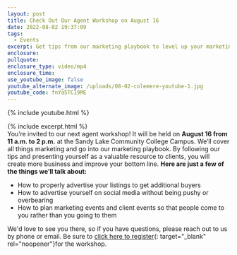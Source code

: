 ```yaml
---
layout: post
title: Check Out Our Agent Workshop on August 16
date: 2022-08-02 19:37:09
tags:
  - Events
excerpt: Get tips from our marketing playbook to level up your marketing.
enclosure:
pullquote:
enclosure_type: video/mp4
enclosure_time:
use_youtube_image: false
youtube_alternate_image: /uploads/08-02-colemere-youtube-1.jpg
youtube_code: fnYa5TC19ME
---
```

{% include youtube.html %}

{% include excerpt.html %}&nbsp;<br>You’re invited to our next agent workshop\! It will be held on **August 16 from 11 a.m. to 2 p.m.** at the Sandy Lake Community College Campus. We’ll cover all things marketing and go into our marketing playbook. By following our tips and presenting yourself as a valuable resource to clients, you will create more business and improve your bottom line. **Here are just a few of the things we’ll talk about:**

* How to properly advertise your listings to get additional buyers
* How to advertise yourself on social media without being pushy or overbearing
* How to plan marketing events and client events so that people come to you rather than you going to them

We'd love to see you there, so if you have questions, please reach out to us by phone or email. Be sure to [click here to register](https://www.eventbrite.com/e/bulletproof-real-estate-marketing-strategies-tickets-391914626197?utm-campaign=social&amp;utm-content=attendeeshare&amp;utm-medium=discovery&amp;utm-term=listing&amp;utm-source=cp&amp;aff=escb){: target="_blank" rel="noopener"}for the workshop.